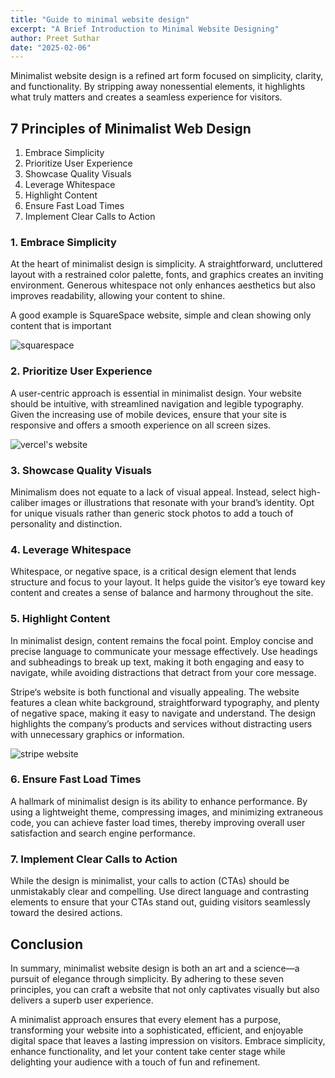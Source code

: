 ```yaml
---
title: "Guide to minimal website design"
excerpt: "A Brief Introduction to Minimal Website Designing"
author: Preet Suthar
date: "2025-02-06"
---
```


Minimalist website design is a refined art form focused on simplicity, clarity, and functionality. By stripping away nonessential elements, it highlights what truly matters and creates a seamless experience for visitors.

## 7 Principles of Minimalist Web Design

1. Embrace Simplicity
2. Prioritize User Experience
3. Showcase Quality Visuals
4. Leverage Whitespace
5. Highlight Content
6. Ensure Fast Load Times
7. Implement Clear Calls to Action

### 1. Embrace Simplicity

At the heart of minimalist design is simplicity. A straightforward, uncluttered layout with a restrained color palette, fonts, and graphics creates an inviting environment. Generous whitespace not only enhances aesthetics but also improves readability, allowing your content to shine.

A good example is SquareSpace website, simple and clean showing only content that is important

![squarespace](https://i.imgur.com/5UdMe3o.png)

### 2. Prioritize User Experience

A user-centric approach is essential in minimalist design. Your website should be intuitive, with streamlined navigation and legible typography. Given the increasing use of mobile devices, ensure that your site is responsive and offers a smooth experience on all screen sizes.

![vercel's website](https://i.imgur.com/6EXviAn.png)

### 3. Showcase Quality Visuals

Minimalism does not equate to a lack of visual appeal. Instead, select high-caliber images or illustrations that resonate with your brand’s identity. Opt for unique visuals rather than generic stock photos to add a touch of personality and distinction.

### 4. Leverage Whitespace

Whitespace, or negative space, is a critical design element that lends structure and focus to your layout. It helps guide the visitor’s eye toward key content and creates a sense of balance and harmony throughout the site.

### 5. Highlight Content

In minimalist design, content remains the focal point. Employ concise and precise language to communicate your message effectively. Use headings and subheadings to break up text, making it both engaging and easy to navigate, while avoiding distractions that detract from your core message.

Stripe‘s website is both functional and visually appealing. The website features a clean white background, straightforward typography, and plenty of negative space, making it easy to navigate and understand. The design highlights the company’s products and services without distracting users with unnecessary graphics or information.

![stripe website](https://i.imgur.com/B9F6Mnp.png)

### 6. Ensure Fast Load Times

A hallmark of minimalist design is its ability to enhance performance. By using a lightweight theme, compressing images, and minimizing extraneous code, you can achieve faster load times, thereby improving overall user satisfaction and search engine performance.

### 7. Implement Clear Calls to Action

While the design is minimalist, your calls to action (CTAs) should be unmistakably clear and compelling. Use direct language and contrasting elements to ensure that your CTAs stand out, guiding visitors seamlessly toward the desired actions.

## Conclusion

In summary, minimalist website design is both an art and a science—a pursuit of elegance through simplicity. By adhering to these seven principles, you can craft a website that not only captivates visually but also delivers a superb user experience.

A minimalist approach ensures that every element has a purpose, transforming your website into a sophisticated, efficient, and enjoyable digital space that leaves a lasting impression on visitors. Embrace simplicity, enhance functionality, and let your content take center stage while delighting your audience with a touch of fun and refinement.
